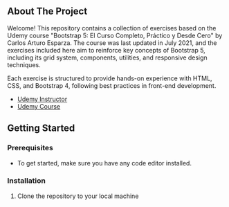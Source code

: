## About The Project

Welcome! This repository contains a collection of exercises based on the Udemy course "Bootstrap 5: El Curso Completo, Práctico y Desde Cero" by Carlos Arturo Esparza. The course was last updated in July 2021, and the exercises included here aim to reinforce key concepts of Bootstrap 5, including its grid system, components, utilities, and responsive design techniques.

Each exercise is structured to provide hands-on experience with HTML, CSS, and Bootstrap 4, following best practices in front-end development.

- [Udemy Instructor](https://www.udemy.com/user/carlosarturo2/)
- [Udemy Course](https://www.udemy.com/course/curso-bootstrap/)

## Getting Started

### Prerequisites

- To get started, make sure you have any code editor installed.

### Installation

1. Clone the repository to your local machine